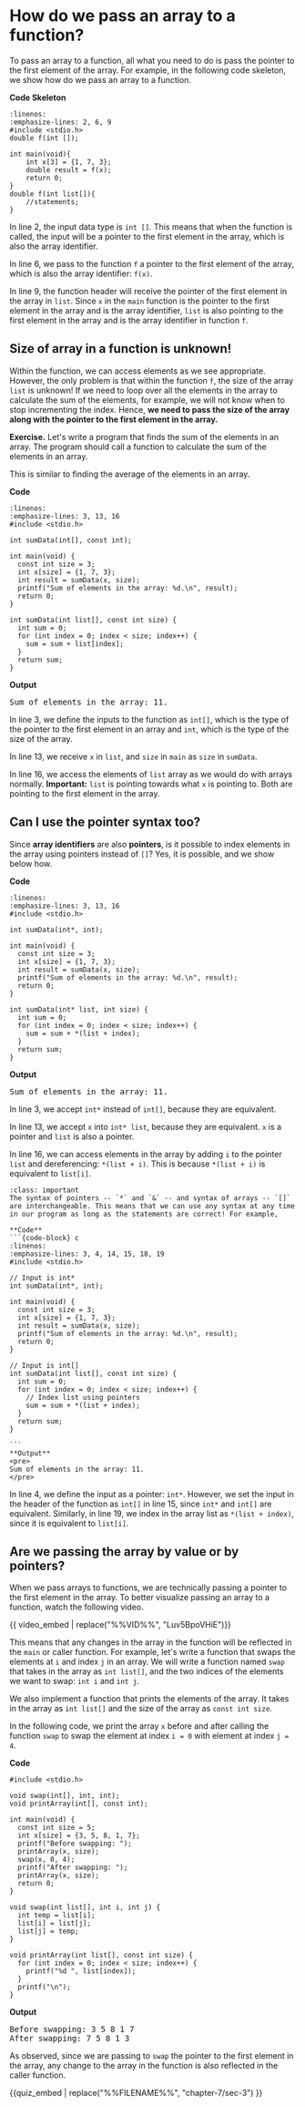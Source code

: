 # How do we pass an array to a function?

To pass an array to a function, all what you need to do is pass the pointer to the first element of the array. For example, in the following code skeleton, we show how do we pass an array to a function. 

**Code Skeleton**
```{code-block} c
:linenos:
:emphasize-lines: 2, 6, 9
#include <stdio.h>
double f(int []);

int main(void){
    int x[3] = {1, 7, 3};
    double result = f(x);
    return 0;
}
double f(int list[]){
    //statements;
}
```

In line $2$, the input data type is `int []`. This means that when the function is called, the input will be a pointer to the first element in the array, which is also the array identifier.

In line $6$, we pass to the function `f` a pointer to the first element of the array, which is also the array identifier: `f(x)`.

In line $9$, the function header will receive the pointer of the first element in the array in `list`. Since `x` in the `main` function is the pointer to the first element in the array and is the array identifier, `list` is also pointing to the first element in the array and is the array identifier in function `f`.

## Size of array in a function is unknown!

Within the function, we can access elements as we see appropriate. However, the only problem is that within the function `f`, the size of the array `list` is unknown! If we need to loop over all the elements in the array to calculate the sum of the elements, for example, we will not know when to stop incrementing the index. Hence, **we need to pass the size of the array along with the pointer to the first element in the array.** 

**Exercise.** Let's write a program that finds the sum of the elements in an array. The program should call a function to calculate the sum of the elements in an array.

This is similar to finding the average of the elements in an array. 

**Code**
```{code-block} c
:linenos:
:emphasize-lines: 3, 13, 16
#include <stdio.h>

int sumData(int[], const int);

int main(void) {
  const int size = 3;
  int x[size] = {1, 7, 3};
  int result = sumData(x, size);
  printf("Sum of elements in the array: %d.\n", result);
  return 0;
}

int sumData(int list[], const int size) {
  int sum = 0;
  for (int index = 0; index < size; index++) {
    sum = sum + list[index];
  }
  return sum;
}
```

**Output**
<pre>
Sum of elements in the array: 11.
</pre>

In line $3$, we define the inputs to the function as `int[]`, which is the type of the pointer to the first element in an array and `int`, which is the type of the size of the array.

In line $13$, we receive `x` in `list`, and `size` in `main` as `size` in `sumData`.

In line $16$, we access the elements of `list` array as we would do with arrays normally. **Important:** `list` is pointing towards what `x` is pointing to. Both are pointing to the first element in the array.

## Can I use the pointer syntax too?

Since **array identifiers** are also **pointers**, is it possible to index elements in the array using pointers instead of `[]`? Yes, it is possible, and we show below how.

**Code**
```{code-block} c
:linenos:
:emphasize-lines: 3, 13, 16
#include <stdio.h>

int sumData(int*, int);

int main(void) {
  const int size = 3;
  int x[size] = {1, 7, 3};
  int result = sumData(x, size);
  printf("Sum of elements in the array: %d.\n", result);
  return 0;
}

int sumData(int* list, int size) {
  int sum = 0;
  for (int index = 0; index < size; index++) {
    sum = sum + *(list + index);
  }
  return sum;
}
```

**Output**
<pre>
Sum of elements in the array: 11.
</pre>

In line $3$, we accept `int*` instead of `int[]`, because they are equivalent.

In line $13$, we accept `x` into `int* list`, because they are equivalent. `x` is a pointer and `list` is also a pointer.

In line $16$, we can access elements in the array by adding `i` to the pointer `list` and dereferencing: `*(list + i)`. This is because `*(list + i)` is equivalent to `list[i]`.

````{admonition} Important!
:class: important
The syntax of pointers -- `*` and `&` -- and syntax of arrays -- `[]` are interchangeable. This means that we can use any syntax at any time in our program as long as the statements are correct! For example,

**Code**
```{code-block} c
:linenos:
:emphasize-lines: 3, 4, 14, 15, 18, 19
#include <stdio.h>

// Input is int*
int sumData(int*, int); 

int main(void) {
  const int size = 3;
  int x[size] = {1, 7, 3};
  int result = sumData(x, size);
  printf("Sum of elements in the array: %d.\n", result);
  return 0;
}

// Input is int[]
int sumData(int list[], const int size) {
  int sum = 0;
  for (int index = 0; index < size; index++) {
    // Index list using pointers
    sum = sum + *(list + index);
  }
  return sum;
}

```
**Output**
<pre>
Sum of elements in the array: 11.
</pre>
````

In line $4$, we define the input as a pointer: `int*`. However, we set the input in the header of the function as `int[]` in line $15$, since `int*` and `int[]` are equivalent. Similarly, in line $19$, we index in the array list as `*(list + index)`, since it is equivalent to `list[i]`.

## Are we passing the array by value or by pointers?

When we pass arrays to functions, we are technically passing a pointer to the first element in the array. To better visualize passing an array to a function, watch the following video.

{{ video_embed | replace("%%VID%%", "Luv5BpoVHiE")}}

This means that any changes in the array in the function will be reflected in the `main` or caller function. For example, let's write a function that swaps the elements at `i` and index `j` in an array. We will write a function named `swap` that takes in the array as `int list[]`, and the two indices of the elements we want to swap: `int i` and `int j`.

We also implement a function that prints the elements of the array. It takes in the array as `int list[]` and the size of the array as `const int size`.

In the following code, we print the array `x` before and after calling the function `swap` to swap the element at index `i = 0` with element at index `j = 4`. 

**Code**
```{code-block} c
#include <stdio.h>

void swap(int[], int, int);
void printArray(int[], const int);

int main(void) {
  const int size = 5;
  int x[size] = {3, 5, 8, 1, 7};
  printf("Before swapping: ");
  printArray(x, size);
  swap(x, 0, 4);
  printf("After swapping: ");
  printArray(x, size);
  return 0;
}

void swap(int list[], int i, int j) {
  int temp = list[i];
  list[i] = list[j];
  list[j] = temp;
}

void printArray(int list[], const int size) {
  for (int index = 0; index < size; index++) {
    printf("%d ", list[index]);
  }
  printf("\n");
}

```

**Output**
<pre>
Before swapping: 3 5 8 1 7 
After swapping: 7 5 8 1 3
</pre>

As observed, since we are passing to `swap` the pointer to the first element in the array, any change to the array in the function is also reflected in the caller function.

{{quiz_embed | replace("%%FILENAME%%", "chapter-7/sec-3") }}